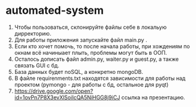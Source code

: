 # automated-system

1) Чтобы пользоваться, склонируйте файлы себе в локальую дирректорию.
2) Для работы приложения запускайте файл main.py .
3) Если кто хочет помочь, то после начала работы, при хождениям по окнам всё начиныает плыть, проблемы могут быть в ООП.
4) Осталось дописать файл admin.py, waiter.py и guest.py, а также связать GUI с бд.
5) База данных будет noSQL, а конкретно mongoDB.
6) В файле requirenments.txt находятся зависимости для работы над проектом (pymongo - для работы с бд, остальное для pyqt)
7) https://drive.google.com/open?id=1ovPn7P8X3evXlSoiIcQA5NiHGG8j9iCJ ссылка на презентацию.
